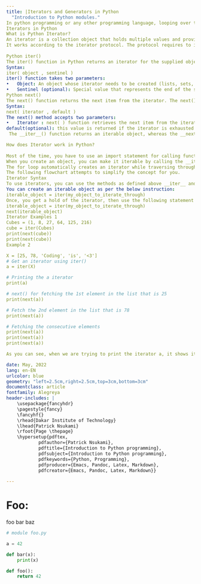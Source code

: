 ```yaml
---
title: |Iterators and Generators in Python
  "Introduction to Python modules."
In python programming or any other programming language, looping over the sequence (or traversing) is the most common aspect. While loops and for loops are two loops in python that can handle most of the repeated tasks executed by programs. Iterating over sequences is so widespread that Python offers extra capabilities to make it easier and more efficient. One of the tools for traversing is Iterators and Generators in Python. This chapter kicks off our investigation of these tools. Now, let’s get started with Iterators and Generators in python. 
Iterators in Python
What is Python Iterator?
An iterator is a collection object that holds multiple values and provides a mechanism to traverse through them. Examples of inbuilt iterators in Python are lists, dictionaries, tuples, etc.
It works according to the iterator protocol. The protocol requires to implement two methods. They are __iter__ and __next__.
 
Python iter()
The iter() function in Python returns an iterator for the supplied object. The iter() generates a thing that can be iterated one element at a time. These items are handy when combined with loops such as for loops and while loops. 
Syntax:
iter( object , sentinel )
iter() function takes two parameters:
•	Object: An object whose iterator needs to be created (lists, sets, tuples, etc.).
•	Sentinel (optional): Special value that represents the end of the sequence.
Python next()
The next() function returns the next item from the iterator. The next() function holds the value one at a time. 
Syntax:
next( iterator , default )
The next() method accepts two parameters:
•	Iterator : next( ) function retrieves the next item from the iterator.
default(optional): this value is returned if the iterator is exhausted (not tired, but no next item to retrieve).
 The __iter__() function returns an iterable object, whereas the __next__() gives a reference of the following items in the collection

How does Iterator work in Python?
 
Most of the time, you have to use an import statement for calling functions of a module in Python. However, iterators don’t need one as you can use them implicitly.
When you create an object, you can make it iterable by calling the __iter__() method over it. After that, you can iterate its values with the help of __next__(). When there is nothing left to traverse, then you get the StopIteration exception. It indicates that you’ve reached the end of the iterable object.
The for loop automatically creates an iterator while traversing through an object’s element.
The following flowchart attempts to simplify the concept for you.
Iterator Syntax
To use iterators, you can use the methods as defined above __iter__ and __next__ methods.
You can create an iterable object as per the below instruction:
iterable_object = iter(my_object_to_iterate_through)
Once, you get a hold of the iterator, then use the following statement to cycle through it.
iterable_object = iter(my_object_to_iterate_through)
next(iterable_object)
Iterator Examples 1
Cubes = (1, 8, 27, 64, 125, 216)
cube = iter(Cubes)
print(next(cube))
print(next(cube))
Example 2

X = [25, 78, 'Coding', 'is', '<3']
# Get an iterator using iter() 
a = iter(X)

# Printing the a iterator
print(a)

# next() for fetching the 1st element in the list that is 25
print(next(a))

# Fetch the 2nd element in the list that is 78
print(next(a))

# Fetching the consecutive elements
print(next(a))
print(next(a))
print(next(a))

As you can see, when we are trying to print the iterator a, it shows its type and the memory address it is located on. One by one, next() fetches the element from the list.

date: May, 2022
lang: en-EN
urlcolor: blue
geometry: "left=2.5cm,right=2.5cm,top=3cm,bottom=3cm"
documentclass: article
fontfamily: Alegreya
header-includes: |
    \usepackage{fancyhdr}
    \pagestyle{fancy}
    \fancyhf{}
    \rhead{Dakar Institute of Technology}
    \lhead{Patrick Nsukami}
    \rfoot{Page \thepage}
    \hypersetup{pdftex,
            pdfauthor={Patrick Nsukami},
            pdftitle={Introduction to Python programming},
            pdfsubject={Introduction to Python programming},
            pdfkeywords={Python, Programming},
            pdfproducer={Emacs, Pandoc, Latex, Markdown},
            pdfcreator={Emacs, Pandoc, Latex, Markdown}}
    
---
```


# Foo:

foo bar baz

```python
# module foo.py

a = 42

def bar(x):
    print(x)

def foo():
    return 42
```
